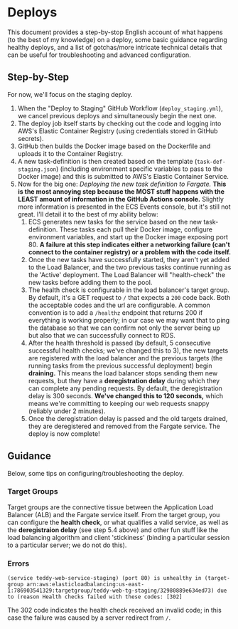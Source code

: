 # Deploys

This document provides a step-by-stop English account of what happens (to the best of my knowledge) on a deploy, some basic guidance regarding healthy deploys, and a list of gotchas/more intricate technical details that can be useful for troubleshooting and advanced configuration.

## Step-by-Step

For now, we'll focus on the staging deploy.

1. When the "Deploy to Staging" GitHub Workflow (`deploy_staging.yml`), we cancel previous deploys and simultaneously begin the next one.
2. The deploy job itself starts by checking out the code and logging into AWS's Elastic Container Registry (using credentials stored in GitHub secrets).
3. GitHub then builds the Docker image based on the Dockerfile and uploads it to the Container Registry.
4. A new task-definition is then created based on the template (`task-def-staging.json`) (including environment specific variables to pass to the Docker image) and this is submitted to AWS's Elastic Container Service.
5. Now for the big one: _Deploying the new task definition to Fargate._ **This is the most annoying step because the MOST stuff happens with the LEAST amount of information in the GitHub Actions console.** Slightly more information is presented in the ECS Events console, but it's still not great. I'll detail it to the best of my ability below:
   1. ECS generates new tasks for the service based on the new task-definition. These tasks each pull their Docker image, configure environment variables, and start up the Docker image exposing port 80. **A failure at this step indicates either a networking failure (can't connect to the container registry) or a problem with the code itself.**
   2. Once the new tasks have successfully started, they aren't yet added to the Load Balancer, and the two previous tasks continue running as the 'Active' deployment. The Load Balancer will "health-check" the new tasks before adding them to the pool.
   3. The health check is configurable in the load balancer's target group. By default, it's a GET request to `/` that expects a `200` code back. Both the acceptable codes and the url are configurable. A common convention is to add a `/healthz` endpoint that returns 200 if everything is working properly; in our case we may want that to ping the database so that we can confirm not only the server being up but also that we can successfully connect to RDS.
   4. After the health threshold is passed (by default, 5 consecutive successful health checks; we've changed this to 3), the new targets are registered with the load balancer and the previous targets (the running tasks from the previous successful deployment) begin **draining.** This means the load balancer stops sending them new requests, but they have a **deregistration delay** during which they can complete any pending requests. By default, the deregistration delay is 300 seconds. **We've changed this to 120 seconds,** which means we're committing to keeping our web requests snappy (reliably under 2 minutes).
   5. Once the deregistration delay is passed and the old targets drained, they are deregistered and removed from the Fargate service. The deploy is now complete!

## Guidance

Below, some tips on configuring/troubleshooting the deploy.

### Target Groups

Target groups are the connective tissue between the Application Load Balancer (ALB) and the Fargate service itself. From the target group, you can configure the **health check**, or what qualifies a valid service, as well as the **deregistraion delay** (see step 5.4 above) and other fun stuff like the load balancing algorithm and client 'stickiness' (binding a particular session to a particular server; we do not do this).

### Errors

`(service teddy-web-service-staging) (port 80) is unhealthy in (target-group arn:aws:elasticloadbalancing:us-east-1:786903541329:targetgroup/teddy-web-tg-staging/32980889e634ed73) due to (reason Health checks failed with these codes: [302]`

The 302 code indicates the health check received an invalid code; in this case the failure was caused by a server redirect from `/`.
